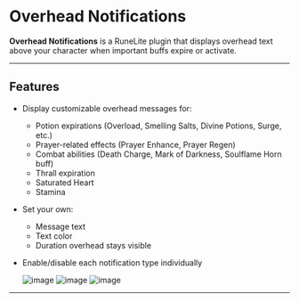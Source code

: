 # Overhead Notifications

**Overhead Notifications** is a RuneLite plugin that displays overhead text above your character when important buffs expire or activate.

---

##  Features

- Display customizable overhead messages for:
  -  Potion expirations (Overload, Smelling Salts, Divine Potions, Surge, etc.)
  -  Prayer-related effects (Prayer Enhance, Prayer Regen)
  -  Combat abilities (Death Charge, Mark of Darkness, Soulflame Horn buff)
  -  Thrall expiration
  -  Saturated Heart
  -  Stamina

- Set your own:
  -  Message text
  -  Text color
  -  Duration overhead stays visible

- Enable/disable each notification type individually

  ![image](https://github.com/user-attachments/assets/446c7e2e-dca4-4cc4-95af-85e8b76efe59)
  ![image](https://github.com/user-attachments/assets/dbed7944-3f41-45db-aa7c-0f3e5ac98765)
  ![image](https://github.com/user-attachments/assets/cdea656a-905c-4ba7-9f83-e0682d79b8d6)







---
